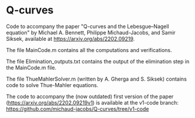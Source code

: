# Q-curves
Code to accompany the paper "Q-curves and the Lebesgue–Nagell equation" by Michael A. Bennett, Philippe Michaud-Jacobs, and Samir Siksek, available at https://arxiv.org/abs/2202.09219.

The file MainCode.m contains all the computations and verifications.

The file Elimination_outputs.txt contains the output of the elimination step in the MainCode.m file.

The file ThueMahlerSolver.m (written by A. Gherga and S. Siksek) contains code to solve Thue-Mahler equations.

The code to accompany the (now outdated) first version of the paper (https://arxiv.org/abs/2202.09219v1) is available at the v1-code branch: https://github.com/michaud-jacobs/Q-curves/tree/v1-code
